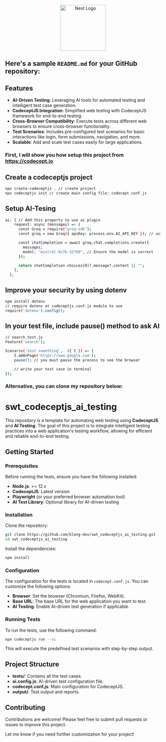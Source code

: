 <p align="center">
  <img src="https://codecept.io/logo.svg" width="148" alt="Nest Logo" />
</p>

Here's a sample `README.md` for your GitHub repository:
---
## Features

- **AI-Driven Testing**: Leveraging AI tools for automated testing and intelligent test case generation.
- **CodeceptJS Integration**: Simplified web testing with CodeceptJS framework for end-to-end testing.
- **Cross-Browser Compatibility**: Execute tests across different web browsers to ensure cross-browser functionality.
- **Test Scenarios**: Includes pre-configured test scenarios for basic interactions like login, form submissions, navigation, and more.
- **Scalable**: Add and scale test cases easily for large applications.
  
### First, I will show you how setup this project from https://codecept.io
## Create a codeceptjs project
```bash
npx create-codeceptjs . // create project
npx codeceptjs init // create main config file: codecept.conf.js
```

## Setup AI-Tesing
```bash
ai: { // Add this property to use ai plugin
    request: async (messages) => {
      const Groq = require("groq-sdk");
      const groq = new Groq({ apiKey: process.env.AI_API_KEY }); // using .env to protect your api_key

      const chatCompletion = await groq.chat.completions.create({
        messages,
        model: "mixtral-8x7b-32768", // Ensure the model is correct
      });

      return chatCompletion.choices[0]?.message?.content || "";
    },
  },
```

## Improve your security by using dotenv
```bash
npm install dotenv
// require dotenv at codeceptjs.conf.js module to use
require('dotenv').config();
```

## In your test file, include pause() method to ask AI
```bash
// search_test.js
Feature('search');

Scenario('test something',  ({ I }) => {
    I.amOnPage('https://www.google.com');
    pause(); // you must pause the process to see the browser

    // write your test case in terminal
});

```
### Alternative, you can clone my repository below:

# swt_codeceptjs_ai_testing

This repository is a template for automating web testing using **CodeceptJS** and **AI Testing**. The goal of this project is to integrate intelligent testing practices into a web application's testing workflow, allowing for efficient and reliable end-to-end testing.


## Getting Started

### Prerequisites

Before running the tests, ensure you have the following installed:

- **Node.js**: >= 12.x
- **CodeceptJS**: Latest version
- **Playwright** (or your preferred browser automation tool)
- **AI Test Library**: Optional library for AI-driven testing

### Installation

Clone the repository:

```bash
git clone https://github.com/klong-dev/swt_codeceptjs_ai_testing.git
cd swt_codeceptjs_ai_testing
```

Install the dependencies:

```bash
npm install
```

### Configuration

The configuration for the tests is located in `codecept.conf.js`. You can customize the following options:

- **Browser**: Set the browser (Chromium, Firefox, WebKit).
- **Base URL**: The base URL for the web application you want to test.
- **AI Testing**: Enable AI-driven test generation if applicable.

### Running Tests

To run the tests, use the following command:

```bash
npx codeceptjs run --ai
```

This will execute the predefined test scenarios with step-by-step output.

## Project Structure

- **tests/**: Contains all the test cases.
- **ai.config.js**: AI-driven test configuration file.
- **codecept.conf.js**: Main configuration for CodeceptJS.
- **output/**: Test output and reports.

## Contributing

Contributions are welcome! Please feel free to submit pull requests or issues to improve this project.


Let me know if you need further customization for your project!
